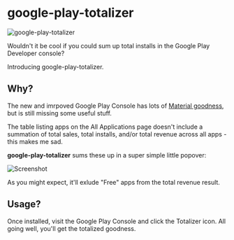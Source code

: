# google-play-totalizer

![google-play-totalizer](https://raw.githubusercontent.com/mooce/google-play-totalizer/master/doc/promo.jpg)

Wouldn't it be cool if you could sum up total installs in the Google Play Developer console?

Introducing google-play-totalizer. 

## Why?

The new and imrpoved Google Play Console has lots of [Material goodness](http://www.androidpolice.com/2017/04/19/new-google-play-console-brings-developer-management-material-era/), but is still missing some useful stuff. 

The table listing apps on the All Applications page doesn't include a summation of total sales, total installs, and/or total revenue across all apps - this makes me sad.

**google-play-totalizer** sums these up in a super simple little popover:

![Screenshot](https://raw.githubusercontent.com/mooce/google-play-totalizer/master/doc/screenshot-2.jpg)

As you might expect, it'll exlude "Free" apps from the total revenue result.

## Usage?

Once installed, visit the Google Play Console and click the Totalizer icon. All going well, you'll get the totalized goodness.
